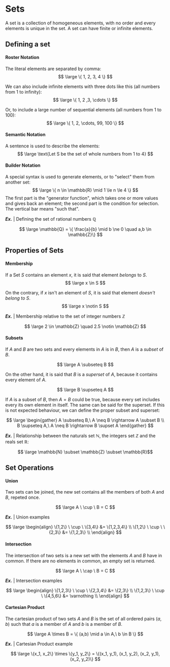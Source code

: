 # Sets

A set is a collection of homogeneous elements, with no order and every elements is unique in the set. A set can have finite or infinite elements.

## Defining a set

#### Roster Notation

The literal elements are separated by comma:
$$ \large \{ 1, 2, 3, 4 \} $$

We can also include infinite elements with three dots like this (all numbers from 1 to infinity):
$$ \large \{ 1, 2 ,3, \cdots \} $$

Or, to include a large number of sequential elements (all numbers from 1 to 100):
$$ \large \{ 1, 2, \cdots, 99, 100 \} $$

#### Semantic Notation

A sentence is used to describe the elements:
$$ \large \text{Let S be the set of whole numbers from 1 to 4} $$

#### Builder Notation

A special syntax is used to generate elements, or to "select" them from another set:
$$ \large \{ n \in \mathbb{R} \mid 1 \le n \le 4 \} $$
The first part is the "generator function", which takes one or more values and gives back an element; the second part is the condition for selection. The vertical bar means "such that".

***Ex.*** | Defining the set of rational numbers $\mathbb{Q}$

$$ \large \mathbb{Q} = \{ \frac{a}{b} \mid b \ne 0 \quad a,b \in \mathbb{Z}\} $$

## Properties of Sets

#### Membership

If a Set $S$ contains an element $x$, it is said that element *belongs* to $S$.
$$ \large x \in S $$

On the contrary, if $x$ isn't an element of $S$, it is said that element *doesn't belong to $S$*.
$$ \large x \notin S $$

***Ex.*** | Membership relative to the set of integer numbers $\mathbb{Z}$

$$ \large
2 \in \mathbb{Z} \quad
2.5 \notin \mathbb{Z} $$

#### Subsets

If $A$ and $B$ are two sets and every elements in $A$ is in $B$, then $A$ is a *subset* of $B$.

$$ \large A \subseteq B $$

On the other hand, it is said that $B$ is a *superset* of $A$, because it contains every element of $A$.

$$ \large B \supseteq A $$

If $A$ is a subset of $B$, then $A = B$ could be true, because every set includes every its own element in itself. The same can be said for the superset.
If this is not expected behaviour, we can define the proper subset and superset:

$$ \large \begin{gather}
A \subseteq B,\ A \neq B \rightarrow A \subset B \\
B \supseteq A,\ A \neq B \rightarrow B \supset A
\end{gather} $$

***Ex.*** | Relationship between the naturals set $\mathbb{N}$, the integers set $\mathbb{Z}$ and the reals set $\mathbb{R}$:

$$ \large \mathbb{N} \subset \mathbb{Z} \subset \mathbb{R}$$


## Set Operations

#### Union

Two sets can be joined, the new set contains all the members of both $A$ and $B$, repeted once.

$$ \large A \ \cup \ B = C $$

***Ex.*** | Union examples

$$ \large \begin{align}
\{1,2\} \ \cup \ \{3,4\} &= \{1,2,3,4\} \\
\{1,2\} \ \cup \ \{2,3\} &= \{1,2,3\} \\
\end{align} $$

#### Intersection

The intersection of two sets is a new set with the elements $A$ and $B$ have in common. If there are no elements in common, an empty set is returned.

$$ \large A \ \cap \ B = C $$

***Ex.*** | Intersection examples

$$ \large \begin{align}
\{1,2,3\} \ \cup \ \{2,3,4\} &= \{2,3\} \\
\{1,2,3\} \ \cup \ \{4,5,6\} &= \varnothing \\
\end{align} $$

#### Cartesian Product

The cartesian product of two sets $A$ and $B$ is the set of all ordered pairs $(a,b)$ such that $a$ is a member of $A$ and $b$ is a member of $B$.

$$ \large A \times B = \{ (a,b) \mid a \in A,\ b \in B \} $$

***Ex.*** | Cartesian Product example

$$ \large \{x_1, x_2\} \times \{y_1, y_2\}
= \{(x_1, y_1), (x_1, y_2), (x_2, y_1), (x_2, y_2)\} $$